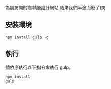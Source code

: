 為朋友開的咖啡廳設計網站
結果我們半途而廢了(笑

## 安裝環境

```
npm install gulp -g
```

## 執行

請依序執行以下指令來執行 gulp。

```
npm install
gulp
```

